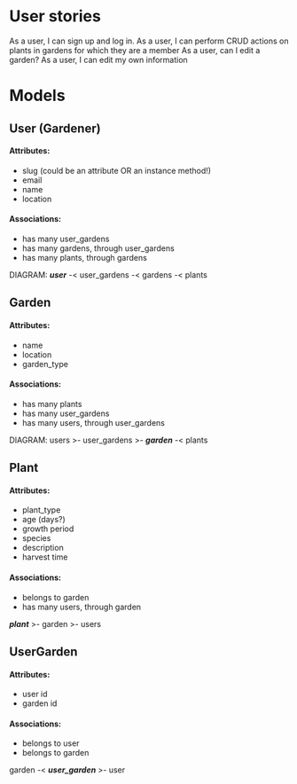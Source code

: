 # User stories
As a user, I can sign up and log in.
As a user, I can perform CRUD actions on plants in gardens for which they are a member
As a user, can I edit a garden?
As a user, I can edit my own information

# Models

## User (Gardener)
#### Attributes:
- slug (could be an attribute OR an instance method!)
- email
- name
- location

#### Associations:
- has many user_gardens
- has many gardens, through user_gardens
- has many plants, through gardens

DIAGRAM:
 ***user*** -< user_gardens -< gardens -< plants


## Garden
#### Attributes:
- name
- location
- garden_type

#### Associations:
- has many plants
- has many user_gardens
- has many users, through user_gardens

DIAGRAM:
users >- user_gardens  >- ***garden*** -< plants


## Plant

#### Attributes:
- plant_type
- age (days?)
- growth period
- species
- description
- harvest time

#### Associations:
- belongs to garden
- has many users, through garden

***plant*** >- garden >- users


## UserGarden
#### Attributes:
- user id
- garden id

#### Associations:
- belongs to user
- belongs to garden

garden -< ***user_garden*** >- user
